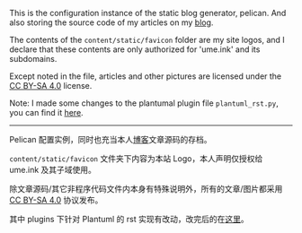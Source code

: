 This is the configuration instance of the static blog generator, pelican.
And also storing the source code of my articles on my [blog][blog].

The contents of the `content/static/favicon` folder are my site logos, and I declare that these contents are only authorized for 'ume.ink' and its subdomains.

Except noted in the file, articles and other pictures are licensed under the [CC BY-SA 4.0][by-sa] license.

Note: I made some changes to the plantumal plugin file `plantuml_rst.py`, you can find it [here][plant].

---

Pelican 配置实例，同时也充当本人[博客][blog]文章源码的存档。

`content/static/favicon` 文件夹下内容为本站 Logo，本人声明仅授权给 ume.ink 及其子域使用。

除文章源码/其它非程序代码文件内本身有特殊说明外，所有的文章/图片都采用 [CC BY-SA 4.0][by-sa] 协议发布。

其中 plugins 下针对 Plantuml 的 rst 实现有改动，改完后的在[这里][plant]。

[blog]: https://i.ume.ink
[by-sa]: https://creativecommons.org/licenses/by-sa/4.0/
[plant]: https://gist.github.com/Bekcpear/c24e1e6d00f9d7d5884c55bb2d2645ef
